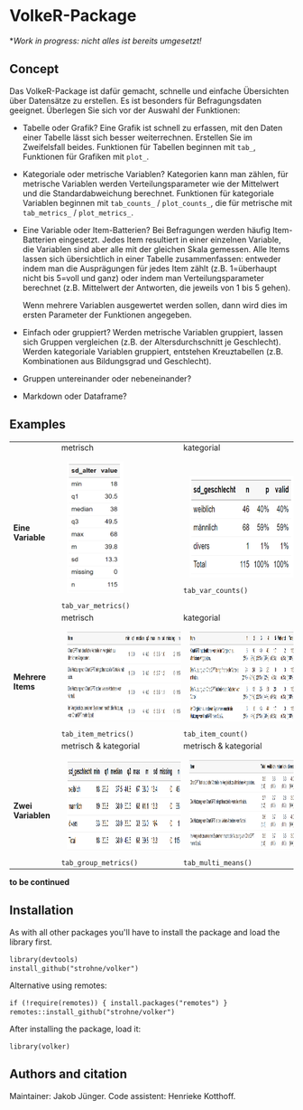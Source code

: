 # VolkeR-Package

**Work in progress: nicht alles ist bereits umgesetzt!*

## Concept

Das VolkeR-Package ist dafür gemacht, schnelle und einfache Übersichten über Datensätze zu erstellen. 
Es ist besonders für Befragungsdaten geeignet. Überlegen Sie sich vor der Auswahl der Funktionen:

- Tabelle oder Grafik? 
  Eine Grafik ist schnell zu erfassen, mit den Daten einer Tabelle lässt sich besser weiterrechnen. Erstellen Sie im Zweifelsfall beides.
  Funktionen für Tabellen beginnen mit `tab_`, Funktionen für Grafiken mit `plot_`.
  
- Kategoriale oder metrische Variablen? 
  Kategorien kann man zählen, für metrische Variablen werden Verteilungsparameter wie der Mittelwert und die Standardabweichung berechnet.
  Funktionen für kategoriale Variablen beginnen mit `tab_counts_` / `plot_counts_`, die für metrische mit `tab_metrics_` / `plot_metrics_`.
  
- Eine Variable oder Item-Batterien? 
  Bei Befragungen werden häufig Item-Batterien eingesetzt. Jedes Item resultiert in einer einzelnen Variable, die Variablen sind aber alle mit der gleichen Skala gemessen.
  Alle Items lassen sich übersichtlich in einer Tabelle zusammenfassen: entweder indem man die Ausprägungen für jedes Item zählt (z.B. 1=überhaupt nicht bis 5=voll und ganz) 
  oder indem man Verteilungsparameter berechnet (z.B. Mittelwert der Antworten, die jeweils von 1 bis 5 gehen).
  
  Wenn mehrere Variablen ausgewertet werden sollen, dann wird dies im ersten Parameter der Funktionen angegeben.
  
- Einfach oder gruppiert?
  Werden metrische Variablen gruppiert, lassen sich Gruppen vergleichen (z.B. der Altersdurchschnitt je Geschlecht).
  Werden kategoriale Variablen gruppiert, entstehen Kreuztabellen (z.B. Kombinationen aus Bildungsgrad und Geschlecht).

- Gruppen untereinander oder nebeneinander?

- Markdown oder Dataframe?


## Examples

|  | | |
|----------------------------------------|--------------------------------------------|---|
|                    |       metrisch                                     |  kategorial |
|**Eine Variable**                                 | <img src="plots/tab_var_metrics.png" alt="Verteilungsübersicht einer metrischen Variable" title="Verteilungsübersicht" width="100" height="233" style="margin: 10px;"> `tab_var_metrics()` | <img src="plots/tab_var_counts.png" alt="Häufigkeitstabelle einer kategorialen Variable" title="Häufigkeitstabelle" width="270" height="180" style="margin: 10px;"> `tab_var_counts()` |
|                      |   metrisch                                         | kategorial  |
| **Mehrere Items**                                    | <img src="plots/tab_item_metrics.png" alt="Verteilungsübersicht einer Itembatterie" title="Verteilungsübersicht Itembatterie" width="400" height="160" style="margin: 10px;"> `tab_item_metrics()` | <img src="plots/tab_item_counts.png" alt="Häufigkeitsübersicht einer Itembatterie" title="Häufigkeitstabelle Items" width="400" height="160" style="margin: 10px;"> `tab_item_count()` |
|                      |  metrisch & kategorial                                      | metrisch & kategorial   |
|       **Zwei Variablen**                                 | <img src="plots/tab_group_metrics.png" alt="" title="Verteilungsübersicht Gruppenvergleich" width="400" height="160" style="margin: 10px;"> `tab_group_metrics()` | <img src="plots/tab_multi_means.png" alt="Mittelwertvergleich von Items nach Gruppe" title="Mittelwertvergleich" width="400" height="160" style="margin: 10px;"> `tab_multi_means()` |


**to be continued** 

## Installation
As with all other packages you'll have to install the package and load the library first.

```
library(devtools)
install_github("strohne/volker")
```

Alternative using remotes:
```
if (!require(remotes)) { install.packages("remotes") }
remotes::install_github("strohne/volker")
```

After installing the package, load it:
```
library(volker)
```
  
  
## Authors and citation

Maintainer: Jakob Jünger. 
Code assistent: Henrieke Kotthoff.
